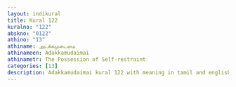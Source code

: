 ```yaml
---
layout: indikural
title: Kural 122
kuralno: "122"
abskno: "0122"
athino: "13"
athiname: அடக்கமுடைமை
athinameen: Adakkamudaimai
athinametr: The Possession of Self-restraint
categories: [13]
description: Adakkamudaimai kural 122 with meaning in tamil and english 
---
```


